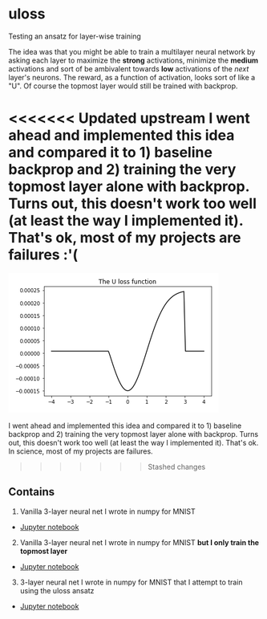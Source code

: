 # uloss
Testing an ansatz for layer-wise training

The idea was that you might be able to train a multilayer neural network by asking each layer to maximize the **strong** activations, minimize the **medium** activations and sort of be ambivalent towards **low** activations of the _next_ layer's neurons. The reward, as a function of activation, looks sort of like a "U". Of course the topmost layer would still be trained with backprop.

<<<<<<< Updated upstream
I went ahead and implemented this idea and compared it to 1) baseline backprop and 2) training the very topmost layer alone with backprop. Turns out, this doesn't work too well (at least the way I implemented it). That's ok, most of my projects are failures :'(
=======
![uloss-function](../static/uloss-function.png?raw=true)

I went ahead and implemented this idea and compared it to 1) baseline backprop and 2) training the very topmost layer alone with backprop. Turns out, this doesn't work too well (at least the way I implemented it). That's ok. In science, most of my projects are failures.
>>>>>>> Stashed changes

## Contains

1. Vanilla 3-layer neural net I wrote in numpy for MNIST
  * [Jupyter notebook](https://github.com/greydanus/np_nets/blob/master/uloss/np-mnist-backprop.ipynb)
2. Vanilla 3-layer neural net I wrote in numpy for MNIST **but I only train the topmost layer**
  * [Jupyter notebook](https://github.com/greydanus/np_nets/blob/master/uloss/np-mnist-backprop%20(train%20top%20layer%20only).ipynb)
3. 3-layer neural net I wrote in numpy for MNIST that I attempt to train using the uloss ansatz
  * [Jupyter notebook](https://github.com/greydanus/np_nets/blob/master/uloss/np-mnist%20(U%20loss%20function).ipynb)
